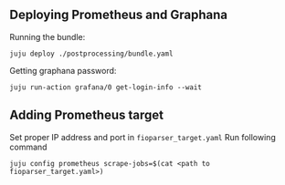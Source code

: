 ## Deploying Prometheus and Graphana
Running the bundle:

```
juju deploy ./postprocessing/bundle.yaml
```


Getting graphana password:

```
juju run-action grafana/0 get-login-info --wait

```
## Adding Prometheus target

Set proper IP address and port in `fioparser_target.yaml`
Run following command

```
juju config prometheus scrape-jobs=$(cat <path to fioparser_target.yaml>)
```

